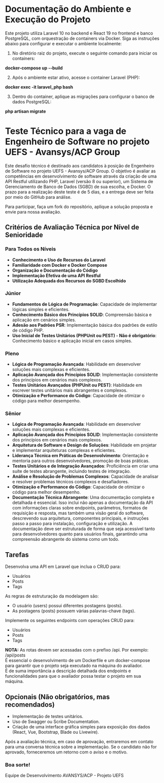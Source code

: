 # Documentação do Ambiente e Execução do Projeto
Este projeto utiliza Laravel 10 no backend e React 19 no frontend e banco PostgreSQL, com orquestração de containers via Docker. Siga as instruções abaixo para configurar e executar o ambiente localmente:

1. No diretório raiz do projeto, execute o seguinte comando para iniciar os containers:

**docker-compose up --build**

2. Após o ambiente estar ativo, acesse o container Laravel (PHP):

**docker exec -it laravel_php bash**

3. Dentro do container, aplique as migrações para configurar o banco de dados PostgreSQL:

**php artisan migrate**



# Teste Técnico para a vaga de Engenheiro de Software no projeto UEFS - Avansys/ACP Group

Este desafio técnico é destinado aos candidatos à posição de Engenheiro de Software no projeto UEFS - Avansys/ACP Group. O objetivo é avaliar as competências em desenvolvimento de software através da criação de uma API Restful utilizando PHP, Laravel (versão 8 ou superior), um Sistema de Gerenciamento de Banco de Dados (SGBD) de sua escolha, e Docker. O prazo para a realização deste teste é de 5 dias, e a entrega deve ser feita por meio do GitHub para análise.

Para participar, faça um fork do repositório, aplique a solução proposta e envie para nossa avaliação.

## Critérios de Avaliação Técnica por Nível de Senioridade

### Para Todos os Níveis
- **Conhecimento e Uso de Recursos do Laravel**
- **Familiaridade com Docker e Docker Compose**
- **Organização e Documentação do Código**
- **Implementação Efetiva de uma API Restful**
- **Utilização Adequada dos Recursos do SGBD Escolhido**

### Júnior
- **Fundamentos de Lógica de Programação**: Capacidade de implementar lógicas simples e eficientes.
- **Conhecimento Básico dos Princípios SOLID**: Compreensão básica e aplicação em cenários simples.
- **Adesão aos Padrões PSR**: Implementação básica dos padrões de estilo de código PHP.
- **Uso Inicial de Testes Unitários (PHPUnit ou PEST) - Não é obrigatório**: Conhecimento básico e aplicação inicial em casos simples.

### Pleno
- **Lógica de Programação Avançada**: Habilidade em desenvolver soluções mais complexas e eficientes.
- **Aplicação Avançada dos Princípios SOLID**: Implementação consistente dos princípios em cenários mais complexos.
- **Testes Unitários Avançados (PHPUnit ou PEST)**: Habilidade em escrever testes unitários mais abrangentes e complexos.
- **Otimização e Performance do Código**: Capacidade de otimizar o código para melhor desempenho.

### Sênior
- **Lógica de Programação Avançada**: Habilidade em desenvolver soluções mais complexas e eficientes.
- **Aplicação Avançada dos Princípios SOLID**: Implementação consistente dos princípios em cenários mais complexos.
- **Arquitetura de Software e Design de Soluções**: Habilidade em projetar e implementar arquiteturas complexas e eficientes.
- **Liderança Técnica em Práticas de Desenvolvimento**: Orientação e mentoria para outros desenvolvedores, promoção de boas práticas.
- **Testes Unitários e de Integração Avançados**: Proficiência em criar uma suíte de testes abrangente, incluindo testes de integração.
- **Análise e Resolução de Problemas Complexos**: Capacidade de analisar e resolver problemas técnicos complexos e desafiadores.
- **Otimização e Performance do Código**: Capacidade de otimizar o código para melhor desempenho.
- **Documentação Técnica Abrangente**: Uma documentação completa e detalhada é essencial. Isso inclui não apenas a documentação da API com informações claras sobre endpoints, parâmetros, formatos de requisição e resposta, mas também uma visão geral do software, descrevendo sua arquitetura, componentes principais, e instruções passo a passo para instalação, configuração e utilização. A documentação deve ser estruturada de forma que seja acessível tanto para desenvolvedores quanto para usuários finais, garantindo uma compreensão abrangente do sistema como um todo.


## Tarefas

Desenvolva uma API em Laravel que inclua o CRUD para:
- Usuários
- Posts
- Tags

As regras de estruturação da modelagem são:
- O usuário (users) possui diferentes postagens (posts).
- As postagens (posts) possuem várias palavras-chave (tags).

Implemente os seguintes endpoints com operações CRUD para:
- Usuários
- Posts
- Tags

**NOTA:**
As rotas devem ser acessadas com o prefixo /api. Por exemplo: /api/posts  
É essencial o desenvolvimento de um Dockerfile e um docker-compose para garantir que o projeto seja executado na máquina do avaliador.  
É de suma importância a descrição detalhada dos endpoints e funcionalidades para que o avaliador possa testar o projeto em sua máquina.

## Opcionais (Não obrigatórios, mas recomendados)

- Implementação de testes unitários.
- Uso de Swagger ou Scribe Documentation.
- Criação de uma interface gráfica simples para exposição dos dados (React, Vue, Bootstrap, Blade ou Livewire).

Após a avaliação técnica, em caso de aprovação, entraremos em contato para uma conversa técnica sobre a implementação. Se o candidato não for aprovado, forneceremos um retorno com o aviso e o motivo.

### Boa sorte!
Equipe de Desenvolvimento AVANSYS/ACP - Projeto UEFS
